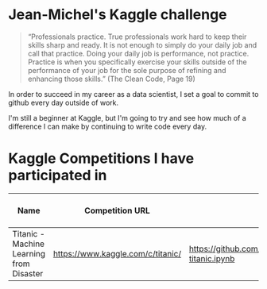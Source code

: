 # Jean-Michel's Kaggle challenge
>“Professionals practice. True professionals work hard to keep their skills sharp and ready. It is not enough to simply do your daily job and call that practice. Doing your daily job is performance, not practice. Practice is when you specifically exercise your skills outside of the performance of your job for the sole purpose of refining and enhancing those skills.” (The Clean Code, Page 19)

In order to succeed in my career as a data scientist, I set a goal to commit to github every day outside of work.

I'm still a beginner at Kaggle, but I'm going to try and see how much of a difference I can make by continuing to write code every day.

# Kaggle Competitions I have participated in
|  Name  |  Competition URL  | Code URL | Best public score |
| ---- | ---- | ---- | ---- | 
|  Titanic - Machine Learning from Disaster  |  https://www.kaggle.com/c/titanic/ | https://github.com/JeanMichelBereder/Kaggle/blob/main/kaggle-titanic.ipynb| 0.71770 |
